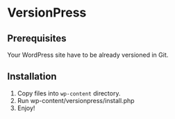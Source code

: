 # VersionPress #

## Prerequisites ##
Your WordPress site have to be already versioned in Git.

## Installation ##

1. Copy files into `wp-content` directory.
2. Run wp-content/versionpress/install.php
3. Enjoy!
